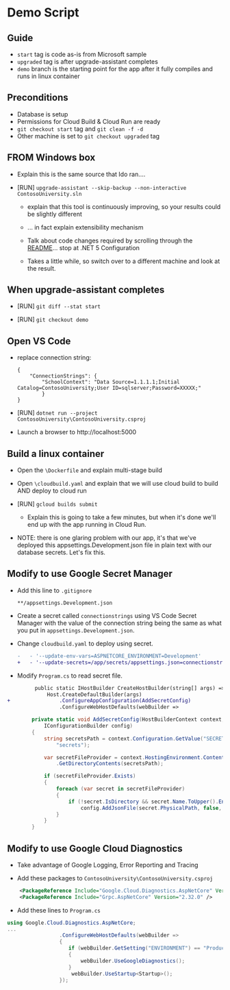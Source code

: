 # Demo Script

## Guide
- `start` tag is code as-is from Microsoft sample
- `upgraded` tag is after upgrade-assistant completes
- `demo` branch is the starting point for the app after it fully compiles and runs in linux container

## Preconditions
- Database is setup
- Permissions for Cloud Build & Cloud Run are ready
- `git checkout start` tag and `git clean -f -d`
- Other machine is set to `git checkout upgraded` tag

## FROM Windows box
- Explain this is the same source that Ido ran....

- [RUN] `upgrade-assistant --skip-backup --non-interactive ContosoUniversity.sln`
    * explain that this tool is continuously improving, so your results could be slightly different
	* ... in fact explain extensibility mechanism
    * Talk about code changes required by scrolling through the [README](https://github.com/jjdelorme/ContosoUniversity#readme)... stop at .NET 5 Configuration

    * Takes a little while, so switch over to a different machine and look at the result.

## When upgrade-assistant completes
- [RUN] `git diff --stat start`

- [RUN] `git checkout demo`

## Open VS Code
- replace connection string:
    ```
    {
        "ConnectionStrings": {
            "SchoolContext": "Data Source=1.1.1.1;Initial Catalog=ContosoUniversity;User ID=sqlserver;Password=XXXXX;"
            }
    }
    ```

- [RUN] `dotnet run --project ContosoUniversity\ContosoUniversity.csproj`

- Launch a browser to http://localhost:5000

## Build a linux container
- Open the `\Dockerfile` and explain multi-stage build

- Open `\cloudbuild.yaml` and explain that we will use cloud build to build AND deploy to cloud run

- [RUN] `gcloud builds submit`
    - Explain this is going to take a few minutes, but when it's done we'll end up with the app running in Cloud Run.

- NOTE: there is one glaring problem with our app, it's that we've deployed this appsettings.Development.json file in plain text with our database secrets.  Let's fix this.

## Modify to use Google Secret Manager

- Add this line to `.gitignore`

    ```
    **/appsettings.Development.json
    ```

- Create a secret called `connectionstrings` using VS Code Secret Manager with the value of the connection string being the same as what you put in `appsettings.Development.json`.

- Change `cloudbuild.yaml` to deploy using secret.
    ```diff
    -   - '--update-env-vars=ASPNETCORE_ENVIRONMENT=Development'
    +   - '--update-secrets=/app/secrets/appsettings.json=connectionstrings:latest'
    ```

- Modify `Program.cs` to read secret file.
```diff
         public static IHostBuilder CreateHostBuilder(string[] args) =>
             Host.CreateDefaultBuilder(args)
+                .ConfigureAppConfiguration(AddSecretConfig)
                 .ConfigureWebHostDefaults(webBuilder =>

```

```csharp
        private static void AddSecretConfig(HostBuilderContext context,
            IConfigurationBuilder config)
        {
            string secretsPath = context.Configuration.GetValue("SECRETS_PATH",
                "secrets");

            var secretFileProvider = context.HostingEnvironment.ContentRootFileProvider
                .GetDirectoryContents(secretsPath);

            if (secretFileProvider.Exists)
            {
                foreach (var secret in secretFileProvider)
                {
                    if (!secret.IsDirectory && secret.Name.ToUpper().EndsWith(".JSON"))
                        config.AddJsonFile(secret.PhysicalPath, false, true);
                }
            }
        }
```

## Modify to use Google Cloud Diagnostics

- Take advantage of Google Logging, Error Reporting and Tracing

- Add these packages to `ContosoUniversity\ContosoUniversity.csproj`

```xml
    <PackageReference Include="Google.Cloud.Diagnostics.AspNetCore" Version="4.2.0" />
    <PackageReference Include="Grpc.AspNetCore" Version="2.32.0" />
```    

- Add these lines to `Program.cs`
```csharp
using Google.Cloud.Diagnostics.AspNetCore;
...
                 .ConfigureWebHostDefaults(webBuilder =>
                 {
                    if (webBuilder.GetSetting("ENVIRONMENT") == "Production")
                    {
                        webBuilder.UseGoogleDiagnostics();
                    }
                     webBuilder.UseStartup<Startup>();
                 });
```